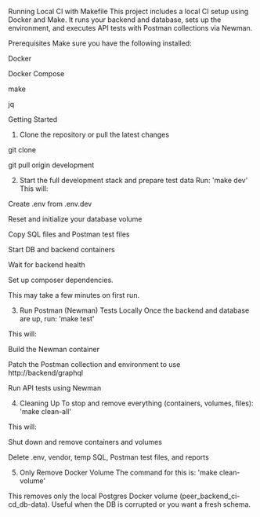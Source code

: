 Running Local CI with Makefile
This project includes a local CI setup using Docker and Make. It runs your backend and database, sets up the environment, and executes API tests with Postman collections via Newman.

  Prerequisites
Make sure you have the following installed:

Docker

Docker Compose

make

jq

Getting Started
1. Clone the repository or pull the latest changes

git clone <your-repo-url>

git pull origin development

2. Start the full development stack and prepare test data
 Run:
 'make dev'
This will:

Create .env from .env.dev

Reset and initialize your database volume

Copy SQL files and Postman test files

Start DB and backend containers

Wait for backend health

Set up composer dependencies.

This may take a few minutes on first run.

3. Run Postman (Newman) Tests Locally
Once the backend and database are up, run:
 'make test'

 This will:

Build the Newman container

Patch the Postman collection and environment to use http://backend/graphql

Run API tests using Newman

4. Cleaning Up
To stop and remove everything (containers, volumes, files):
 'make clean-all'

This will:

Shut down and remove containers and volumes

Delete .env, vendor, temp SQL, Postman test files, and reports

5. Only Remove Docker Volume
   The command for this is:
'make clean-volume'

This removes only the local Postgres Docker volume (peer_backend_ci-cd_db-data). Useful when the DB is corrupted or you want a fresh schema.
